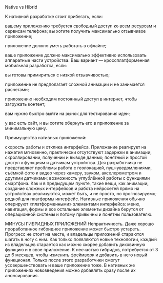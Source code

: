 Native vs Hibrid


К нативной разработке стоит прибегать, если:

вашему приложению требуется свободный доступ ко всем ресурсам и сервисам телефона;
вы хотите получить максимально отзывчивое приложение;

приложение должно уметь работать в офлайне;

ваше приложение должно максимально эффективно использовать аппаратные части устройства.
Ваш вариант — кроссплатформенная мобильная разработка, если:

вы готовы примириться с низкой отзывчивостью;

приложение не предполагает сложной анимации и не занимается расчетами;

приложению необходим постоянный доступ в интернет, чтобы загружать контент;

вам нужно быстро выйти на рынок для тестирования идеи;

у вас есть сайт, и вы хотите обернуть его в приложение за минимальную цену.


Преимущества нативных приложений:

скорость работы и отклика интерфейса. Приложение реагирует на нажатия мгновенно, практически отсутствуют
задержки в анимации, скроллировании, получении и выводе данных;
понятный и простой доступ к функциям и датчикам устройства. Для разработчика не представляет проблемы работа
с геолокацией, пуш-уведомлениями, съёмкой фото и видео через камеру, звуком, акселерометром и другими датчиками;
возможность углублённой работы с функциями смартфона. Как и в предыдущем пункте, такие вещи, как анимации,
создание сложных интерфейсов и работа нейросетей прямо на устройствах реализуются, может быть, и не просто,
но прогнозируемо;
родной для платформы интерфейс. Нативные приложения обычно оперируют «платформенными» элементами интерфейса:
 меню, навигация, формы и все остальные элементы дизайна берутся от операционной системы
 и потому привычны и понятны пользователю.


 МИНУСЫ ГИБРИДНЫХ ПРИЛОЖЕНИЙ
  Непрактичность. Даже хорошо проработанное гибридное приложение может быстро устареть. Прогресс не стоит на месте,
   и владельцы приложений стараются шагать в ногу с ним. Как только появляются новые технологии,
   каждый из владельцев старается как можно скорее добавить диковинную функцию и в свое приложение.
   К несчастью гибридов, потребуется от 3 до 6 месяцев, чтобы изменить фреймворк и добавить в него новый функционал.
   Только после этого разработчики смогут усовершенствовать и ваше приложение тоже.
   В нативных же приложениях нововведения можно добавлять сразу после их анонсирования.
